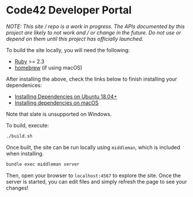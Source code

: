 # Code42 Developer Portal

*NOTE: This site / repo is a work in progress. The APIs documented by this project are likely to not work and / or change in the future. Do not use or depend on them until this project has officially launched.*

To build the site locally, you will need the following:

* [Ruby](https://www.ruby-lang.org/en/) >= 2.3
* [homebrew](https://brew.sh/) (if using macOS)

After installing the above, check the links below to finish installing your dependenices:

* [Installing Dependencies on Ubuntu 18.04+](https://github.com/slatedocs/slate/wiki/Using-Slate-Natively#installing-dependencies-on-ubuntu-1804)
* [Installing dependencies on macOS](https://github.com/slatedocs/slate/wiki/Using-Slate-Natively#installing-dependencies-on-macos)

Note that slate is unsupported on Windows.

To build, execute:

```bash
./build.sh
```

Once built, the site can be run locally using `middleman`, which is included when installing.

```bash
bundle exec middleman server
```

Then, open your browser to `localhost:4567` to explore the site. Once the server is started, you can edit files and simply refresh the page to see your changes!
